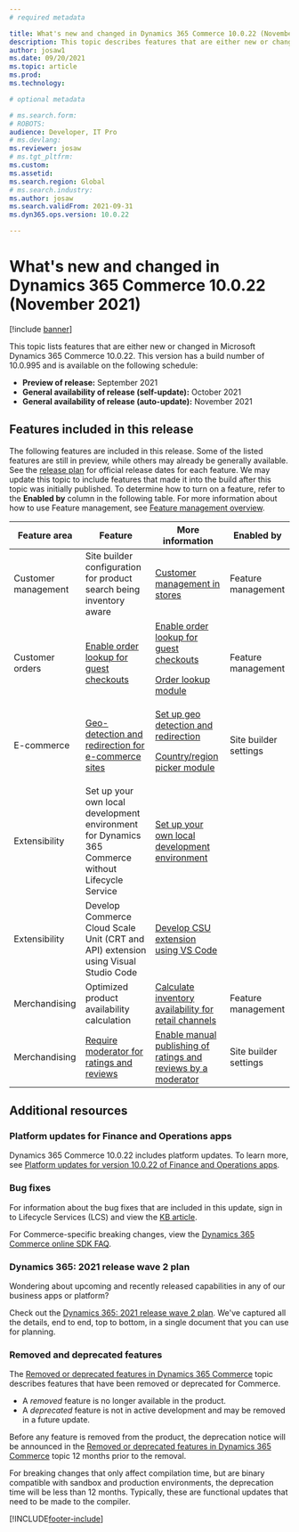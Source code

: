 ```yaml
---
# required metadata

title: What's new and changed in Dynamics 365 Commerce 10.0.22 (November 2021)
description: This topic describes features that are either new or changed in the preview release of Dynamics 365 Commerce 10.0.22. 
author: josaw1
ms.date: 09/20/2021
ms.topic: article
ms.prod: 
ms.technology: 

# optional metadata

# ms.search.form: 
# ROBOTS: 
audience: Developer, IT Pro
# ms.devlang: 
ms.reviewer: josaw
# ms.tgt_pltfrm: 
ms.custom: 
ms.assetid: 
ms.search.region: Global
# ms.search.industry: 
ms.author: josaw
ms.search.validFrom: 2021-09-31 
ms.dyn365.ops.version: 10.0.22

---
```

# What's new and changed in Dynamics 365 Commerce 10.0.22 (November 2021)

[!include [banner](../includes/banner.md)]


This topic lists features that are either new or changed in Microsoft Dynamics 365 Commerce 10.0.22. This version has a build number of 10.0.995 and is available on the following schedule:

- **Preview of release:** September 2021
- **General availability of release (self-update):** October 2021
- **General availability of release (auto-update):** November 2021


## Features included in this release

The following features are included in this release. Some of the listed features are still in preview, while others may already be generally available. See the [release plan](/dynamics365-release-plan/2021wave2/finance-operations/finance-operations-crossapp-capabilities/planned-features) for official release dates for each feature. We may update this topic to include features that made it into the build after this topic was initially published. To determine how to turn on a feature, refer to the **Enabled by** column in the following table. For more information about how to use Feature management, see [Feature management overview](../../fin-ops-core/fin-ops/get-started/feature-management/feature-management-overview.md).

| Feature area   | Feature                                                  | More information                                          |  Enabled by             |
|----------------|----------------------------------------------------------|-----------------------------------------------------------|-------------------------|
|  Customer management | Site builder configuration for product search being inventory aware | [Customer management in stores](../customer-mgmt-stores.md) | Feature management |
|  Customer orders  |  [Enable order lookup for guest checkouts](/dynamics365-release-plan/2021wave2/commerce/dynamics365-commerce/enable-order-lookup-guest-checkouts)    |  [Enable order lookup for guest checkouts](../order-lookup-guest.md)<p>[Order lookup module](../order-lookup-module.md)</p> |  Feature management   |
|  E-commerce      |   [Geo-detection and redirection for e-commerce sites](/dynamics365-release-plan/2021wave2/commerce/dynamics365-commerce/geo-detection-redirection-e-commerce-sites) | [Set up geo detection and redirection](../geo-detection-redirection.md)<p>[Country/region picker module](../country-region-picker-module.md)</p>   |                    Site builder settings    |
| Extensibility | Set up your own local development environment for Dynamics 365 Commerce without Lifecycle Service | [Set up your own local development environment](https://github.com/microsoft/Dynamics365Commerce.ScaleUnit/tree/release/9.32/src/ScaleUnitSample/.vscode) | |
| Extensibility | Develop Commerce Cloud Scale Unit (CRT and API) extension using Visual Studio Code | [Develop CSU extension using VS Code](https://github.com/microsoft/Dynamics365Commerce.ScaleUnit/tree/release/9.32/src/ScaleUnitSample/.vscode) | |
| Merchandising | Optimized product availability calculation | [Calculate inventory availability for retail channels](../calculated-inventory-retail-channels.md) | Feature management |
| Merchandising | [Require moderator for ratings and reviews](/dynamics365-release-plan/2021wave2/commerce/dynamics365-commerce/require-moderator-ratings-reviews) | [Enable manual publishing of ratings and reviews by a moderator](../manual-publish-rating-reviews.md) | Site builder settings  |

## Additional resources

### Platform updates for Finance and Operations apps

Dynamics 365 Commerce 10.0.22 includes platform updates. To learn more, see [Platform updates for version 10.0.22 of Finance and Operations apps](../../fin-ops-core/dev-itpro/get-started/whats-new-platform-updates-10-0-22.md).

### Bug fixes 
For information about the bug fixes that are included in this update, sign in to Lifecycle Services (LCS) and view the [KB article](https://fix.lcs.dynamics.com/Issue/Details?bugId=615299).

For Commerce-specific breaking changes, view the [Dynamics 365 Commerce online SDK FAQ](../e-commerce-extensibility/sdk-faq.md).

### Dynamics 365: 2021 release wave 2 plan

Wondering about upcoming and recently released capabilities in any of our business apps or platform?

Check out the [Dynamics 365: 2021 release wave 2 plan](/dynamics365-release-plan/2021wave2/). We've captured all the details, end to end, top to bottom, in a single document that you can use for planning.

### Removed and deprecated features

The [Removed or deprecated features in Dynamics 365 Commerce](removed-deprecated-features-commerce.md) topic describes features that have been removed or deprecated for Commerce.

- A *removed* feature is no longer available in the product.
- A *deprecated* feature is not in active development and may be removed in a future update.

Before any feature is removed from the product, the deprecation notice will be announced in the [Removed or deprecated features in Dynamics 365 Commerce](removed-deprecated-features-commerce.md) topic 12 months prior to the removal.

For breaking changes that only affect compilation time, but are binary compatible with sandbox and production environments, the deprecation time will be less than 12 months. Typically, these are functional updates that need to be made to the compiler.


[!INCLUDE[footer-include](../../includes/footer-banner.md)]
